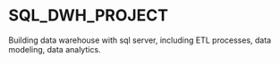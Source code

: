 # SQL_DWH_PROJECT
Building data warehouse with sql server, including ETL processes, data modeling, data analytics.
